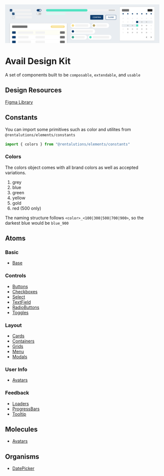 ![Avail Design Kit](./designkit_cover.png)
# Avail Design Kit

A set of components built to be `composable`, `extendable`, and `usable`

## Design Resources

[Figma Library](https://www.figma.com/file/RqpXARK3vSrZbzWw6GrEnKqg/Components?node-id=0%3A1)

## Constants

You can import some primitives such as color and utilites from `@rentalutions/elements/constants`

```javascript
import { colors } from "@rentalutions/elements/constants"
```

### Colors

The colors object comes with all brand colors as well as accepted variations.

1. grey
2. blue
3. green
4. yellow
5. gold
6. red (500 only)

The naming structure follows `<color>_<100|300|500|700|900>`, so the darkest blue would be `blue_900`


## Atoms

### Basic
- [Base](./components/avatar/doc.mdx)

### Controls
- [Buttons](./components/button/doc.mdx)
- [Checkboxes](./components/checkbox/doc.mdx)
- [Select](./components/select/doc.mdx)
- [TextField](./components/text-field/doc.mdx)
- [RadioButtons](./components/radio-button/doc.mdx)
- [Toggles](./components/toggle/doc.mdx)

### Layout
- [Cards](./components/card/doc.mdx)
- [Containers](./components/container/doc.mdx)
- [Grids](./components/grid/doc.mdx)
- [Menu](./components/menu/doc.mdx)
- [Modals](./components/modal/doc.mdx)

### User Info
- [Avatars](./components/avatar/doc.mdx)

### Feedback
- [Loaders](./components/loader/doc.mdx)
- [ProgressBars](./components/progress-bar/doc.mdx)
- [Tooltip](./components/tooltip/doc.mdx)

## Molecules
- [Avatars](./components/avatar/doc.mdx)

## Organisms
- [DatePicker](./components/date-picker/doc.mdx)